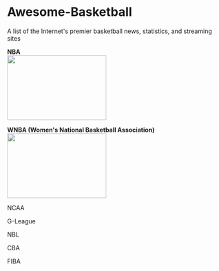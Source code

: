 # Awesome-Basketball
A list of the Internet's premier basketball news, statistics, and streaming sites

<p><strong>NBA</strong><br>
<img src="(https://andscape.com/wp-content/uploads/2017/06/nbalogo.jpg?w=700)" width="230px" height="150x">


<p><strong>WNBA (Women's National Basketball Association)</strong><br>
<img src="https://a2.espncdn.com/combiner/i?img=%2Fphoto%2F2019%2F0408%2Fr526103_1296x729_16%2D9.png&w=570&h=321&format=jpg" width="230px" height="150x">



NCAA



G-League



NBL



CBA


FIBA
